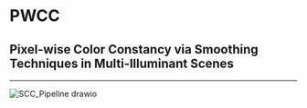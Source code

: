 # PWCC
## Pixel-wise Color Constancy via Smoothing Techniques in Multi-Illuminant Scenes
---
![SCC_Pipeline drawio](https://github.com/CemEntok/PWCC/assets/97525722/229b1426-ca18-45af-b333-4bb16f748760)
